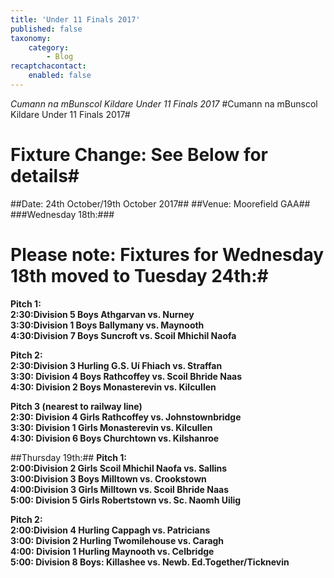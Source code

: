 ```yaml
---
title: 'Under 11 Finals 2017'
published: false
taxonomy:
    category:
        - Blog
recaptchacontact:
    enabled: false
---
```


*Cumann na mBunscol Kildare Under 11 Finals 2017*
#Cumann na mBunscol Kildare Under 11 Finals 2017#
# Fixture Change: See Below for details#
##Date: 24th October/19th October 2017##
##Venue: Moorefield GAA##
###Wednesday 18th:###

# Please note: Fixtures for Wednesday 18th moved to Tuesday 24th:#
**Pitch 1:**
<br>
**2:30:Division 5 Boys Athgarvan vs. Nurney**<br>
**3:30:Division 1 Boys Ballymany vs. Maynooth**<br>
**4:30:Division 7 Boys Suncroft vs. Scoil Mhichil Naofa**<br>

**Pitch 2:**
<br>
**2:30:Division 3 Hurling G.S. Uí Fhiach vs. Straffan**<br>
**3:30: Division 4 Boys Rathcoffey vs. Scoil Bhride Naas**<br>
**4:30: Division 2 Boys Monasterevin vs. Kilcullen**<br>

**Pitch 3 (nearest to railway line)**
<br>
**2:30: Division 4 Girls Rathcoffey vs. Johnstownbridge**<br>
**3:30: Division 1 Girls Monasterevin vs. Kilcullen**<br>
**4:30: Division 6 Boys Churchtown vs. Kilshanroe** <br>

##Thursday 19th:##
**Pitch 1:**
<br>
**2:00:Division 2 Girls Scoil Mhichil Naofa vs. Sallins**<br>
**3:00:Division 3 Boys Milltown vs. Crookstown**<br>
**4:00:Division 3 Girls Milltown vs. Scoil Bhride Naas**<br>
**5:00: Division 5 Girls Robertstown vs. Sc. Naomh Uilig**<br>

**Pitch 2:**
<br>
**2:00:Division 4 Hurling Cappagh vs. Patricians**<br>
**3:00: Division 2 Hurling Twomilehouse vs. Caragh**<br>
**4:00: Division 1 Hurling Maynooth vs. Celbridge**<br>
**5:00: Division 8 Boys: Killashee vs. Newb. Ed.Together/Ticknevin**<br>